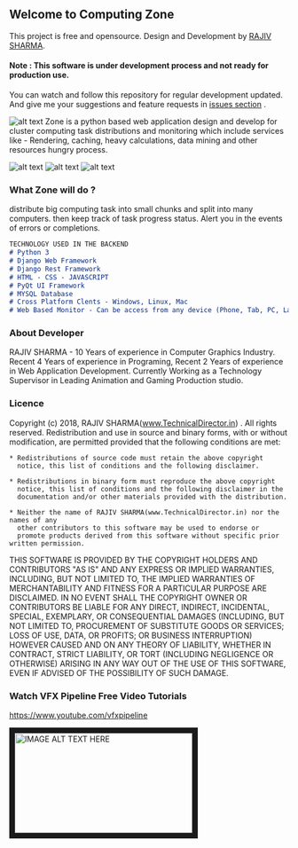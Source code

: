 ## Welcome to Computing Zone
This project is free and opensource. Design and Development by [RAJIV SHARMA](http://technicaldirector.in). 

#### Note : This software is under development process and not ready for production use. 

You can watch and follow this repository for regular development updated. And give me your suggestions and feature requests in [issues section](https://github.com/vfxpipeline/zone/issues) .

![alt text](http://technicaldirector.in/renderbox2/screenshot/zone1.png)
Zone is a python based web application design and develop for cluster computing task distributions and monitoring which include services like - Rendering, caching, heavy calculations, data mining and other resources hungry process.

![alt text](http://technicaldirector.in/renderbox2/screenshot/screen01.jpg)
![alt text](http://technicaldirector.in/renderbox2/screenshot/screen02.PNG)
![alt text](http://technicaldirector.in/renderbox2/screenshot/screen05.PNG)


### What Zone will do ?

distribute big computing task into small chunks and split into many computers. then keep track of task progress status. Alert you in the events of errors or completions.

```markdown
TECHNOLOGY USED IN THE BACKEND
# Python 3
# Django Web Framework
# Django Rest Framework
# HTML - CSS - JAVASCRIPT
# PyQt UI Framework
# MYSQL Database
# Cross Platform Clents - Windows, Linux, Mac
# Web Based Monitor - Can be access from any device (Phone, Tab, PC, Laptop)

```

### About Developer
RAJIV SHARMA - 10 Years of experience in Computer Graphics Industry. Recent 4 Years of experience in Programing, Recent 2 Years of experience in Web Application Development. Currently Working as a Technology Supervisor in Leading Animation and Gaming Production studio.

### Licence

Copyright (c) 2018, RAJIV SHARMA(www.TechnicalDirector.in) . All rights reserved.
Redistribution and use in source and binary forms, with or without
modification, are permitted provided that the following conditions are
met:

    * Redistributions of source code must retain the above copyright
      notice, this list of conditions and the following disclaimer.

    * Redistributions in binary form must reproduce the above copyright
      notice, this list of conditions and the following disclaimer in the
      documentation and/or other materials provided with the distribution.

    * Neither the name of RAJIV SHARMA(www.TechnicalDirector.in) nor the names of any
      other contributors to this software may be used to endorse or
      promote products derived from this software without specific prior written permission.

THIS SOFTWARE IS PROVIDED BY THE COPYRIGHT HOLDERS AND CONTRIBUTORS "AS
IS" AND ANY EXPRESS OR IMPLIED WARRANTIES, INCLUDING, BUT NOT LIMITED TO,
THE IMPLIED WARRANTIES OF MERCHANTABILITY AND FITNESS FOR A PARTICULAR
PURPOSE ARE DISCLAIMED. IN NO EVENT SHALL THE COPYRIGHT OWNER OR
CONTRIBUTORS BE LIABLE FOR ANY DIRECT, INDIRECT, INCIDENTAL, SPECIAL,
EXEMPLARY, OR CONSEQUENTIAL DAMAGES (INCLUDING, BUT NOT LIMITED TO,
PROCUREMENT OF SUBSTITUTE GOODS OR SERVICES; LOSS OF USE, DATA, OR
PROFITS; OR BUSINESS INTERRUPTION) HOWEVER CAUSED AND ON ANY THEORY OF
LIABILITY, WHETHER IN CONTRACT, STRICT LIABILITY, OR TORT (INCLUDING
NEGLIGENCE OR OTHERWISE) ARISING IN ANY WAY OUT OF THE USE OF THIS
SOFTWARE, EVEN IF ADVISED OF THE POSSIBILITY OF SUCH DAMAGE.

### Watch VFX Pipeline Free Video Tutorials
https://www.youtube.com/vfxpipeline

<a href="http://www.youtube.com/watch?feature=player_embedded&v=mt3y8Yali08
" target="_blank"><img src="http://img.youtube.com/vi/mt3y8Yali08/0.jpg" 
alt="IMAGE ALT TEXT HERE" width="320" height="180" border="10" /></a>

